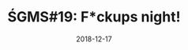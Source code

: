 ---
layout: post

#event information
title:  "ŚGMS#19: F*ckups night!"
date:   2018-12-17
start_time: "18:00"
end_time: "21:00"
redirectto: "https://www.meetup.com/%C5%9Al%C4%85ska-Grupa-Microsoft-Meetup/events/256250564/"
---